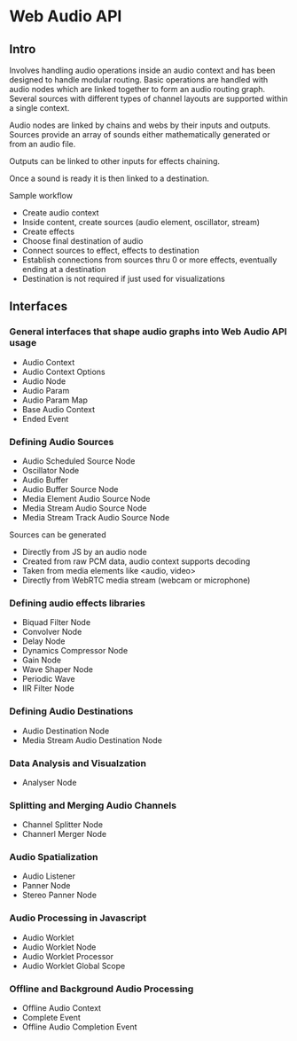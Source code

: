 # Web Audio API
## Intro
Involves handling audio operations inside an audio context and has been designed to handle modular routing.
Basic operations are handled with audio nodes which are linked together to form an audio routing graph.
Several sources with different types of channel layouts are supported within a single context.

Audio nodes are linked by chains and webs by their inputs and outputs.
Sources provide an array of sounds either mathematically generated or from an audio file.

Outputs can be linked to other inputs for effects chaining.

Once a sound is ready it is then linked to a destination.

Sample workflow
* Create audio context
* Inside content, create sources (audio element, oscillator, stream)
* Create effects
* Choose final destination of audio
* Connect sources to effect, effects to destination
* Establish connections from sources thru 0 or more effects, eventually ending at a destination
* Destination is not required if just used for visualizations

## Interfaces
### General interfaces that shape audio graphs into Web Audio API usage
* Audio Context
* Audio Context Options
* Audio Node
* Audio Param
* Audio Param Map
* Base Audio Context
* Ended Event

### Defining Audio Sources
* Audio Scheduled Source Node
* Oscillator Node
* Audio Buffer
* Audio Buffer Source Node
* Media Element Audio Source Node
* Media Stream Audio Source Node
* Media Stream Track Audio Source Node

Sources can be generated
* Directly from JS by an audio node
* Created from raw PCM data, audio context supports decoding
* Taken from media elements like <audio, video>
* Directly from WebRTC media stream (webcam or microphone)

### Defining audio effects libraries
* Biquad Filter Node
* Convolver Node
* Delay Node
* Dynamics Compressor Node
* Gain Node
* Wave Shaper Node
* Periodic Wave
* IIR Filter Node

### Defining Audio Destinations
* Audio Destination Node
* Media Stream Audio Destination Node

### Data Analysis and Visualzation
* Analyser Node

### Splitting and Merging Audio Channels
* Channel Splitter Node
* Channerl Merger Node

### Audio Spatialization
* Audio Listener
* Panner Node
* Stereo Panner Node

### Audio Processing in Javascript
* Audio Worklet
* Audio Worklet Node
* Audio Worklet Processor
* Audio Worklet Global Scope

### Offline and Background Audio Processing
* Offline Audio Context
* Complete Event
* Offline Audio Completion Event
